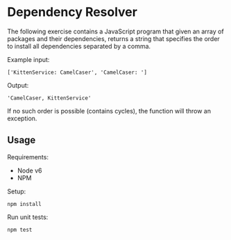 # Dependency Resolver
The following exercise contains a JavaScript program that given an array
of packages and their dependencies, returns a string that specifies the
order to install all dependencies separated by a comma.

Example input:
```
['KittenService: CamelCaser', 'CamelCaser: ']
```

Output:
```
'CamelCaser, KittenService'
```

If no such order is possible (contains cycles), the function will throw an exception.

## Usage
Requirements:
- Node v6
- NPM

Setup:
```
npm install
```

Run unit tests:
```
npm test
```